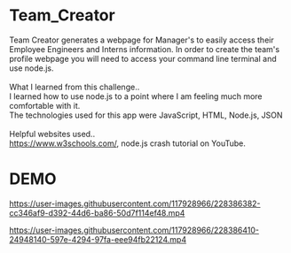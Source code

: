 # Team_Creator

Team Creator generates a webpage for Manager's to easily access their Employee Engineers and Interns information.
In order to create the team's profile webpage you will need to access your command line terminal and use node.js.
<br>
<br>
What I learned from this challenge..
<br>
I learned how to use node.js to a point where I am feeling much more comfortable with it.
<br>
The technologies used for this app were JavaScript, HTML, Node.js, JSON
<br>
<br>
Helpful websites used..
<br>
https://www.w3schools.com/, node.js crash tutorial on YouTube.

# DEMO


https://user-images.githubusercontent.com/117928966/228386382-cc346af9-d392-44d6-ba86-50d7f114ef48.mp4




https://user-images.githubusercontent.com/117928966/228386410-24948140-597e-4294-97fa-eee94fb22124.mp4

